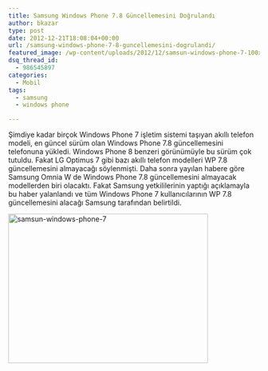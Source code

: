 ```yaml
---
title: Samsung Windows Phone 7.8 Güncellemesini Doğrulandı
author: bkazar
type: post
date: 2012-12-21T18:08:04+00:00
url: /samsung-windows-phone-7-8-guncellemesini-dogrulandi/
featured_image: /wp-content/uploads/2012/12/samsun-windows-phone-7-100x100.jpg
dsq_thread_id:
  - 986545897
categories:
  - Mobil
tags:
  - samsung
  - windows phone

---
```

Şimdiye kadar birçok Windows Phone 7 işletim sistemi taşıyan akıllı telefon modeli, en güncel sürüm olan Windows Phone 7.8 güncellemesini telefonuna yükledi. Windows Phone 8 benzeri görünümüyle bu sürüm çok tutuldu. Fakat LG Optimus 7 gibi bazı akıllı telefon modelleri WP 7.8 güncellemesini almayacağı söylenmişti. Daha sonra yayılan habere göre Samsung Omnia W de Windows Phone 7.8 güncellemesini almayacak modellerden biri olacaktı. Fakat Samsung yetkililerinin yaptığı açıklamayla bu haber yalanlandı ve tüm Windows Phone 7 kullanıcılarının WP 7.8 güncellemesini alacağı Samsung tarafından belirtildi.

<img class="aligncenter size-large wp-image-10027" alt="samsun-windows-phone-7" src="https://www.murekkep.org/wp-content/uploads/2012/12/samsun-windows-phone-7-400x299.jpg" width="400" height="299" srcset="https://www.murekkep.org/wp-content/uploads/2012/12/samsun-windows-phone-7-400x299.jpg 400w, https://www.murekkep.org/wp-content/uploads/2012/12/samsun-windows-phone-7-50x37.jpg 50w, https://www.murekkep.org/wp-content/uploads/2012/12/samsun-windows-phone-7-125x93.jpg 125w, https://www.murekkep.org/wp-content/uploads/2012/12/samsun-windows-phone-7-266x200.jpg 266w, https://www.murekkep.org/wp-content/uploads/2012/12/samsun-windows-phone-7-406x305.jpg 406w, https://www.murekkep.org/wp-content/uploads/2012/12/samsun-windows-phone-7.jpg 575w" sizes="(max-width: 400px) 100vw, 400px" />